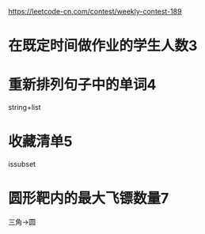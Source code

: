 https://leetcode-cn.com/contest/weekly-contest-189

# 在既定时间做作业的学生人数3

# 重新排列句子中的单词4
string+list

# 收藏清单5
issubset

# 圆形靶内的最大飞镖数量7
三角->圆